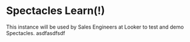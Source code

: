 # Spectacles Learn(!)

This instance will be used by Sales Engineers at Looker to test and demo Spectacles.
asdfasdfsdf
